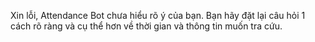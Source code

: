 Xin lỗi, Attendance Bot chưa hiểu rõ ý của bạn. Bạn hãy đặt lại câu hỏi 1 cách rõ ràng và cụ thể hơn về thời gian và thông tin muốn tra cứu.